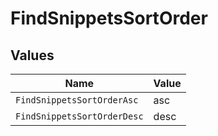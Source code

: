 # FindSnippetsSortOrder


## Values

| Name                        | Value                       |
| --------------------------- | --------------------------- |
| `FindSnippetsSortOrderAsc`  | asc                         |
| `FindSnippetsSortOrderDesc` | desc                        |